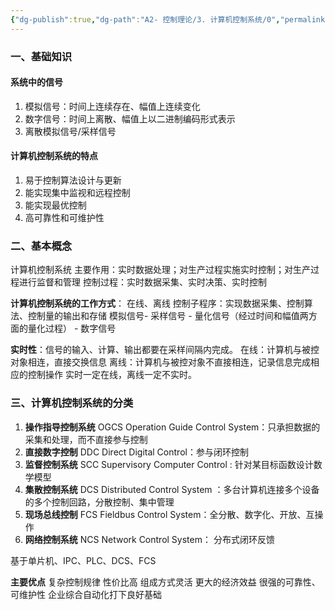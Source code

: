 ```yaml
---
{"dg-publish":true,"dg-path":"A2- 控制理论/3. 计算机控制系统/0","permalink":"/A2- 控制理论/3/","dgPassFrontmatter":true,"noteIcon":"","created":"2025-03-29T23:23:54.000+08:00","updated":"2025-06-29T16:30:04.873+08:00"}
---
```




### 一、基础知识
#### 系统中的信号
1. 模拟信号：时间上连续存在、幅值上连续变化
2. 数字信号：时间上离散、幅值上以二进制编码形式表示
3. 离散模拟信号/采样信号

#### 计算机控制系统的特点
1. 易于控制算法设计与更新
2. 能实现集中监视和远程控制
3. 能实现最优控制
4. 高可靠性和可维护性

### 二、基本概念
计算机控制系统
主要作用：实时数据处理；对生产过程实施实时控制；对生产过程进行监督和管理
控制过程：实时数据采集、实时决策、实时控制

**计算机控制系统的工作方式**：  在线、离线
控制子程序：实现数据采集、控制算法、控制量的输出和存储
模拟信号- 采样信号 - 量化信号（经过时间和幅值两方面的量化过程） - 数字信号

**实时性**：信号的输入、计算、输出都要在采样间隔内完成。
在线：计算机与被控对象相连，直接交换信息
离线：计算机与被控对象不直接相连，记录信息完成相应的控制操作
实时一定在线，离线一定不实时。

### 三、计算机控制系统的分类
1. **操作指导控制系统** OGCS  Operation Guide Control System：只承担数据的采集和处理，而不直接参与控制
2. **直接数字控制** DDC    Direct Digital Control：参与闭环控制
3. **监督控制系统**  SCC   Supervisory Computer Control : 针对某目标函数设计数学模型
4. **集散控制系统**  DCS  Distributed  Control System ：多台计算机连接多个设备的多个控制回路，分散控制、集中管理
5. **现场总线控制**  FCS   Fieldbus Control System：全分散、数字化、开放、互操作
6. **网络控制系统**  NCS Network Control System： 分布式闭环反馈

基于单片机、IPC、PLC、DCS、FCS

**主要优点**
复杂控制规律
性价比高
组成方式灵活
更大的经济效益
很强的可靠性、可维护性
企业综合自动化打下良好基础 



